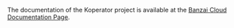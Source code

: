 The documentation of the Koperator project is available at the [Banzai Cloud Documentation Page](https://banzaicloud.com/docs/supertubes/kafka-operator/).